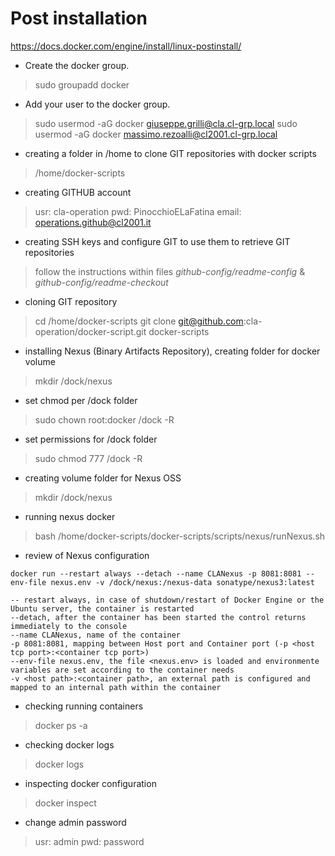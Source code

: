 # Post installation

https://docs.docker.com/engine/install/linux-postinstall/

- Create the docker group.

> sudo groupadd docker

- Add your user to the docker group.

> sudo usermod -aG docker giuseppe.grilli@cla.cl-grp.local
> sudo usermod -aG docker massimo.rezoalli@cl2001.cl-grp.local

- creating a folder in /home to clone GIT repositories with docker scripts
> /home/docker-scripts

- creating GITHUB account
> usr:      cla-operation
> pwd:      PinocchioELaFatina
> email:    operations.github@cl2001.it

- creating SSH keys and configure GIT to use them to retrieve GIT repositories
> follow the instructions within files _github-config/readme-config_ & _github-config/readme-checkout_

- cloning GIT repository
> cd /home/docker-scripts
> git clone git@github.com:cla-operation/docker-script.git docker-scripts

- installing Nexus (Binary Artifacts Repository), creating folder for docker volume
> mkdir /dock/nexus

- set chmod per /dock folder
> sudo chown root:docker /dock -R

- set permissions for /dock folder
> sudo chmod 777 /dock -R

- creating volume folder for Nexus OSS
> mkdir /dock/nexus
 
- running nexus docker
> bash /home/docker-scripts/docker-scripts/scripts/nexus/runNexus.sh

- review of Nexus configuration
```
docker run --restart always --detach --name CLANexus -p 8081:8081 --env-file nexus.env -v /dock/nexus:/nexus-data sonatype/nexus3:latest

-- restart always, in case of shutdown/restart of Docker Engine or the Ubuntu server, the container is restarted
--detach, after the container has been started the control returns immediately to the console
--name CLANexus, name of the container
-p 8081:8081, mapping between Host port and Container port (-p <host tcp port>:<container tcp port>)
--env-file nexus.env, the file <nexus.env> is loaded and environmente variables are set according to the container needs
-v <host path>:<container path>, an external path is configured and mapped to an internal path within the container
```

- checking running containers
> docker ps -a

- checking docker logs
> docker logs <Container Id>

- inspecting docker configuration
> docker inspect <Container Id> 

- change admin password
> usr: admin
> pwd: password


